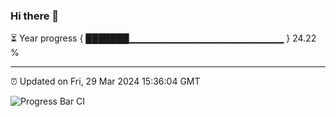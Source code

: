 ### Hi there 👋

⏳ Year progress { ███████▁▁▁▁▁▁▁▁▁▁▁▁▁▁▁▁▁▁▁▁▁▁▁ } 24.22 %

---

⏰ Updated on Fri, 29 Mar 2024 15:36:04 GMT

![Progress Bar CI](https://github.com/IshwaranRudhara/GIT-ACTION/workflows/Progress%20Bar%20CI/badge.svg)
